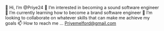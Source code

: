 :wave: Hi, I’m @Priye24
:eyes: I’m interested in becoming a sound software engineer
:seedling: I’m currently learning how to become a brand software engineer
:revolving_hearts:️ I’m looking to collaborate on whatever skills that can make me achieve my goals
:mailbox: How to reach me ... Priyemelford@gmail.com
